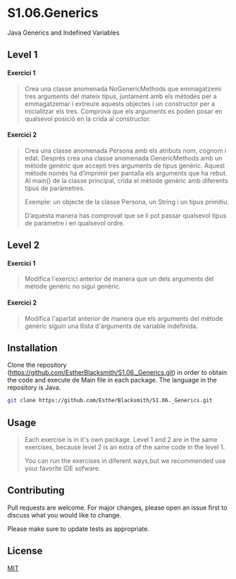 # S1.06.Generics
Java Generics and Indefined Variables

## Level 1

#### Exercici 1
>Crea una classe anomenada NoGenericMethods que emmagatzemi tres arguments del mateix tipus, juntament amb els mètodes per a emmagatzemar i extreure aquests objectes i un constructor per a inicialitzar els tres. Comprova que els arguments es poden posar en qualsevol posició en la crida al constructor.

#### Exercici 2
>Crea una classe anomenada Persona amb els atributs nom, cognom i edat. Després crea una classe anomenada GenericMethods amb un mètode genèric que accepti tres arguments de tipus genèric. Aquest mètode només ha d’imprimir per pantalla els arguments que ha rebut. Al main() de la classe principal, crida el mètode genèric amb diferents tipus de paràmetres.
>
>Exemple: un objecte de la classe Persona, un String i un tipus primitiu.
>
>D’aquesta manera has comprovat que se li pot passar qualsevol tipus de paràmetre i en qualsevol ordre.

## Level 2
#### Exercici 1
>Modifica l'exercici anterior de manera que un dels arguments del mètode genèric no sigui genèric.

#### Exercici 2
>Modifica l'apartat anterior de manera que els arguments del mètode genèric siguin una llista d'arguments de variable indefinida.


## Installation

Clone the repository (https://github.com/EstherBlacksmith/S1.06._Generics.git) in order to obtain the code and execute de
Main file in each package.
The language in the repository is Java.

```bash
git clone https://github.com/EstherBlacksmith/S1.06._Generics.git
```

## Usage

>Each exercise is in it's own package. Level 1 and 2 are in the same exercises, because level 2 is an extra of the same code in the level 1.
>
>You can run the exercises in diferent ways,but we recommended use your favorite IDE sofware.

## Contributing

Pull requests are welcome. For major changes, please open an issue first
to discuss what you would like to change.

Please make sure to update tests as appropriate.

## License

[MIT](https://choosealicense.com/licenses/mit/)
